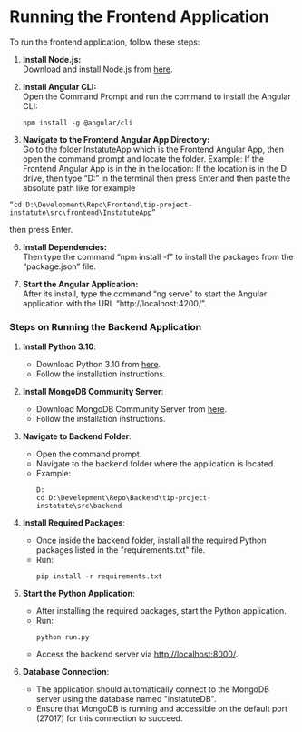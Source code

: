 # Running the Frontend Application

To run the frontend application, follow these steps:

1. **Install Node.js:**  
   Download and install Node.js from [here](https://nodejs.org/en/download).

2. **Install Angular CLI:**  
   Open the Command Prompt and run the command to install the Angular CLI:
   ```
   npm install -g @angular/cli
   ```


4. **Navigate to the Frontend Angular App Directory:**  
   Go to the folder InstatuteApp which is the Frontend Angular App, then open the command prompt and locate the folder.
Example: If the Frontend Angular App is in the in the location: 
If the location is in the D drive, then type “D:” in the terminal then press Enter and then paste the absolute path like for example
```
“cd D:\Development\Repo\Frontend\tip-project-instatute\src\frontend\InstatuteApp”
```
then press Enter. 

6. **Install Dependencies:**  
 Then type the command “npm install -f” to install the packages from the “package.json” file.

7. **Start the Angular Application:**  
After its install, type the command “ng serve” to start the Angular application with the URL “http://localhost:4200/”.


### Steps on Running the Backend Application

1. **Install Python 3.10**: 
   - Download Python 3.10 from [here](https://www.python.org/ftp/python/3.10.0/python-3.10.0-amd64.exe).
   - Follow the installation instructions.

2. **Install MongoDB Community Server**: 
   - Download MongoDB Community Server from [here](https://www.mongodb.com/try/download/community).
   - Follow the installation instructions.

3. **Navigate to Backend Folder**: 
   - Open the command prompt.
   - Navigate to the backend folder where the application is located. 
   - Example:
     ```
     D:
     cd D:\Development\Repo\Backend\tip-project-instatute\src\backend
     ```

4. **Install Required Packages**: 
   - Once inside the backend folder, install all the required Python packages listed in the "requirements.txt" file.
   - Run:
     ```
     pip install -r requirements.txt
     ```

5. **Start the Python Application**: 
   - After installing the required packages, start the Python application.
   - Run:
     ```
     python run.py
     ```
   - Access the backend server via [http://localhost:8000/](http://localhost:8000/).

6. **Database Connection**: 
   - The application should automatically connect to the MongoDB server using the database named "instatuteDB". 
   - Ensure that MongoDB is running and accessible on the default port (27017) for this connection to succeed.
